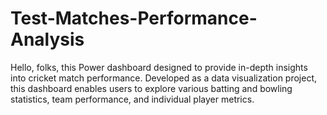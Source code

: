 # Test-Matches-Performance-Analysis
Hello, folks, this Power dashboard designed to provide in-depth insights into cricket match performance. Developed as a data visualization project, this dashboard enables users to explore various batting and bowling statistics, team performance, and individual player metrics.

